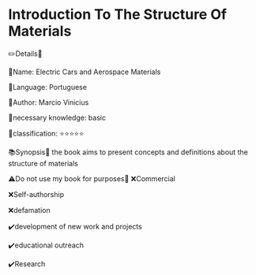# Introduction To The Structure Of Materials

✏️Details📏

🔸Name: Electric Cars and Aerospace Materials

🔹Language: Portuguese

🔸Author: Marcio Vinicius

🔹necessary knowledge: basic

🔸classification: ⭐⭐⭐⭐⭐

📚Synopsis📐 the book aims to present concepts and definitions about the structure of materials

⚠️Do not use my book for purposes🚧 ❌Commercial

❌Self-authorship

❌defamation

✔️development of new work and projects

✔️educational outreach

✔️Research
